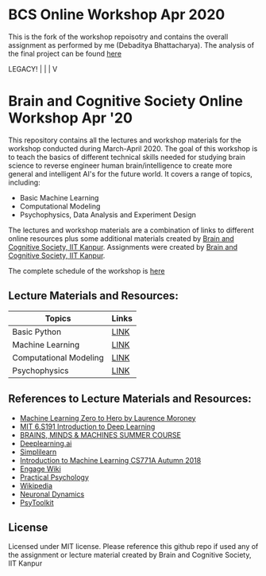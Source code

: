 # BCS Online Workshop Apr 2020

This is the fork of the workshop repoisotry and contains the overall assignment as performed by me (Debaditya Bhattacharya). The analysis of the final project can be found [here](Psychophysics/Assignment/VisualSearchExperimentAnalysis190254.pdf)

 LEGACY!
    |
    |
    |
    V
# Brain and Cognitive Society Online Workshop Apr '20

This repository contains all the lectures and workshop materials for the workshop conducted during March-April 2020. The goal of this workshop is to teach the basics of different technical skills needed for studying brain science to reverse engineer human brain/intelligence to create more general and intelligent AI's for the future world. It covers a range of topics, including:
* Basic Machine Learning
* Computational Modeling
* Psychophysics, Data Analysis and Experiment Design

The lectures and workshop materials are a combination of links to different online resources plus some additional materials created by [Brain and Cognitive Society, IIT Kanpur](https://bcs-iitk.github.io/). Assignments were created by [Brain and Cognitive Society, IIT Kanpur](https://bcs-iitk.github.io/).

The complete schedule of the workshop is [here](https://docs.google.com/spreadsheets/d/e/2PACX-1vTFknqDgVMKTFt8_aUp14bFlYO5cqHk8OfbkQ6xIaulwXtF2w5GUI8-2R3UrmiIUJZuAG-hfJKI0ULs/pubhtml?gid=0&single=true)

## Lecture Materials and Resources:

| Topics | Links |
| ------ | ------ |
| Basic Python | [LINK](Python_Tutorial/Readme.md) |
| Machine Learning | [LINK](Machine_Learning/Readme.md) |
| Computational Modeling | [LINK](Computational_Modeling/Readme.md) |
| Psychophysics | [LINK](Psychophysics/Readme.md) |

## References to Lecture Materials and Resources:
* [Machine Learning Zero to Hero by Laurence Moroney](https://github.com/lmoroney/dlaicourse)
* [MIT 6.S191 Introduction to Deep Learning](http://introtodeeplearning.com/)
* [BRAINS, MINDS & MACHINES SUMMER COURSE](https://cbmm.mit.edu/summer-school/2018)
* [Deeplearning.ai](https://www.youtube.com/channel/UCcIXc5mJsHVYTZR1maL5l9w)
* [Simplilearn](https://www.youtube.com/user/Simplilearn)
* [Introduction to Machine Learning CS771A Autumn 2018](https://www.cse.iitk.ac.in/users/piyush/courses/ml_autumn18/index.html)
* [Engage Wiki](https://www.youtube.com/channel/UCSaU-C63jLqgXq9Xg3YyM2A)
* [Practical Psychology](https://www.youtube.com/channel/UCir93b_ftqInEaDpsWYbo_g)
* [Wikipedia](https://en.wikipedia.org/)
* [Neuronal Dynamics](https://www.youtube.com/channel/UClmOXGbekg0comtuh0d8Oaw)
* [PsyToolkit](https://www.psytoolkit.org/lessons/)

## License
Licensed under MIT license. Please reference this github repo if used any of the assignment or lecture material created by Brain and Cognitive Society, IIT Kanpur

